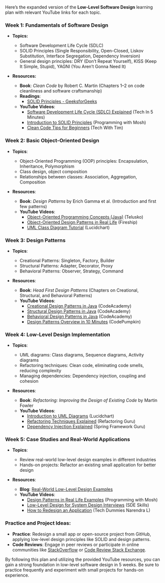 Here’s the expanded version of the **Low-Level Software Design** learning plan with relevant YouTube links for each topic.

### Week 1: **Fundamentals of Software Design**
- **Topics:**
  - Software Development Life Cycle (SDLC)
  - SOLID Principles (Single Responsibility, Open-Closed, Liskov Substitution, Interface Segregation, Dependency Inversion)
  - General design principles: DRY (Don’t Repeat Yourself), KISS (Keep It Simple, Stupid), YAGNI (You Aren’t Gonna Need It)
  
- **Resources:**
  - **Book**: *Clean Code* by Robert C. Martin (Chapters 1–2 on code cleanliness and software craftsmanship)
  - **Readings**:
    - [SOLID Principles - GeeksforGeeks](https://www.geeksforgeeks.org/solid-principles/)
  - **YouTube Videos**:
    - [Software Development Life Cycle (SDLC) Explained](https://www.youtube.com/watch?v=xtpyjPrpyX8) (Tech In 5 Minutes)
    - [Introduction to SOLID Principles](https://www.youtube.com/watch?v=7HfpQuXmx9w) (Programming with Mosh)
    - [Clean Code Tips for Beginners](https://www.youtube.com/watch?v=0vFGU0EK9dM) (Tech With Tim)

### Week 2: **Basic Object-Oriented Design**
- **Topics**:
  - Object-Oriented Programming (OOP) principles: Encapsulation, Inheritance, Polymorphism
  - Class design, object composition
  - Relationships between classes: Association, Aggregation, Composition
  
- **Resources**:
  - **Book**: *Design Patterns* by Erich Gamma et al. (Introduction and first few patterns)
  - **YouTube Videos**:
    - [Object-Oriented Programming Concepts (Java)](https://www.youtube.com/watch?v=pTB0EiLXUC8) (Telusko)
    - [Object-Oriented Design Patterns in Real Life](https://www.youtube.com/watch?v=v9ejT8FO-7I) (Fireship)
    - [UML Class Diagram Tutorial](https://www.youtube.com/watch?v=UI6lqHOVHic) (Lucidchart)

### Week 3: **Design Patterns**
- **Topics**:
  - Creational Patterns: Singleton, Factory, Builder
  - Structural Patterns: Adapter, Decorator, Proxy
  - Behavioral Patterns: Observer, Strategy, Command
  
- **Resources**:
  - **Book**: *Head First Design Patterns* (Chapters on Creational, Structural, and Behavioral Patterns)
  - **YouTube Videos**:
    - [Creational Design Patterns in Java](https://www.youtube.com/watch?v=EcFVTgRHJLM) (CodeAcademy)
    - [Structural Design Patterns in Java](https://www.youtube.com/watch?v=wQ3nA1v2Z9g) (CodeAcademy)
    - [Behavioral Design Patterns in Java](https://www.youtube.com/watch?v=QXy88nb98mQ) (CodeAcademy)
    - [Design Patterns Overview in 10 Minutes](https://www.youtube.com/watch?v=NU_1StN5Tkk) (CodePumpkin)

### Week 4: **Low-Level Design Implementation**
- **Topics**:
  - UML diagrams: Class diagrams, Sequence diagrams, Activity diagrams
  - Refactoring techniques: Clean code, eliminating code smells, reducing complexity
  - Managing dependencies: Dependency injection, coupling and cohesion
  
- **Resources**:
  - **Book**: *Refactoring: Improving the Design of Existing Code* by Martin Fowler
  - **YouTube Videos**:
    - [Introduction to UML Diagrams](https://www.youtube.com/watch?v=UI6lqHOVHic) (Lucidchart)
    - [Refactoring Techniques Explained](https://www.youtube.com/watch?v=NHnl1MfD6YA) (Refactoring Guru)
    - [Dependency Injection Explained](https://www.youtube.com/watch?v=1bR5OqaCN0s) (Spring Framework Guru)

### Week 5: **Case Studies and Real-World Applications**
- **Topics**:
  - Review real-world low-level design examples in different industries
  - Hands-on projects: Refactor an existing small application for better design
  
- **Resources**:
  - **Blog**: [Real-World Low-Level Design Examples](https://betterprogramming.pub/low-level-software-design-examples-ffbed3cce78)
  - **YouTube Videos**:
    - [Design Patterns in Real Life Examples](https://www.youtube.com/watch?v=0D1ZWRwB8gk) (Programming with Mosh)
    - [Low-Level Design for System Design Interviews](https://www.youtube.com/watch?v=f4E98cpk62M) (SDE Skills)
    - [How to Redesign an Application](https://www.youtube.com/watch?v=JFJCI1e-GAI) (Tech Dummies Narendra L)

### Practice and Project Ideas:
- **Practice**: Redesign a small app or open-source project from GitHub, applying low-level design principles like SOLID and design patterns.
- **Code Reviews**: Engage in peer reviews or participate in online communities like [StackOverflow](https://stackoverflow.com/) or [Code Review Stack Exchange](https://codereview.stackexchange.com/).

By following this plan and utilizing the provided YouTube resources, you can gain a strong foundation in low-level software design in 5 weeks. Be sure to practice frequently and experiment with small projects for hands-on experience.
